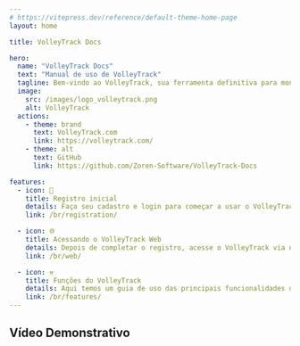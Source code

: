 ```yaml
---
# https://vitepress.dev/reference/default-theme-home-page
layout: home

title: VolleyTrack Docs

hero:
  name: "VolleyTrack Docs"
  text: "Manual de uso de VolleyTrack"
  tagline: Bem-vindo ao VolleyTrack, sua ferramenta definitiva para monitoramento e gestão de estatísticas de voleibol. Este manual irá guiá-lo pelo uso das principais funcionalidades da ferramenta.
  image:
    src: /images/logo_volleytrack.png
    alt: VolleyTrack
  actions:
    - theme: brand
      text: VolleyTrack.com
      link: https://volleytrack.com/
    - theme: alt
      text: GitHub
      link: https://github.com/Zoren-Software/VolleyTrack-Docs

features:
  - icon: 📝
    title: Registro inicial
    details: Faça seu cadastro e login para começar a usar o VolleyTrack.
    link: /br/registration/

  - icon: 🌐
    title: Acessando o VolleyTrack Web
    details: Depois de completar o registro, acesse o VolleyTrack via navegador.
    link: /br/web/

  - icon: ⚒️
    title: Funções do VolleyTrack
    details: Aqui temos um guia de uso das principais funcionalidades do VolleyTrack.
    link: /br/features/
---
```


<script setup>
  import YouTubeVideo from './.vitepress/components/YouTubeVideo.vue';
</script>

## Vídeo Demonstrativo

<YouTubeVideo videoKey="demoVideoId" />